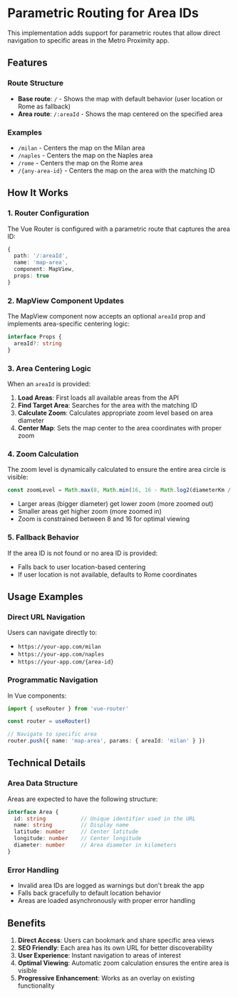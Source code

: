 # Parametric Routing for Area IDs

This implementation adds support for parametric routes that allow direct navigation to specific areas in the Metro Proximity app.

## Features

### Route Structure
- **Base route**: `/` - Shows the map with default behavior (user location or Rome as fallback)
- **Area route**: `/:areaId` - Shows the map centered on the specified area

### Examples
- `/milan` - Centers the map on the Milan area
- `/naples` - Centers the map on the Naples area  
- `/rome` - Centers the map on the Rome area
- `/{any-area-id}` - Centers the map on the area with the matching ID

## How It Works

### 1. Router Configuration
The Vue Router is configured with a parametric route that captures the area ID:

```typescript
{
  path: '/:areaId',
  name: 'map-area',
  component: MapView,
  props: true
}
```

### 2. MapView Component Updates
The MapView component now accepts an optional `areaId` prop and implements area-specific centering logic:

```typescript
interface Props {
  areaId?: string
}
```

### 3. Area Centering Logic
When an `areaId` is provided:

1. **Load Areas**: First loads all available areas from the API
2. **Find Target Area**: Searches for the area with the matching ID
3. **Calculate Zoom**: Calculates appropriate zoom level based on area diameter
4. **Center Map**: Sets the map center to the area coordinates with proper zoom

### 4. Zoom Calculation
The zoom level is dynamically calculated to ensure the entire area circle is visible:

```typescript
const zoomLevel = Math.max(8, Math.min(16, 16 - Math.log2(diameterKm / 5)))
```

- Larger areas (bigger diameter) get lower zoom (more zoomed out)
- Smaller areas get higher zoom (more zoomed in)
- Zoom is constrained between 8 and 16 for optimal viewing

### 5. Fallback Behavior
If the area ID is not found or no area ID is provided:
- Falls back to user location-based centering
- If user location is not available, defaults to Rome coordinates

## Usage Examples

### Direct URL Navigation
Users can navigate directly to:
- `https://your-app.com/milan`
- `https://your-app.com/naples`
- `https://your-app.com/{area-id}`

### Programmatic Navigation
In Vue components:
```typescript
import { useRouter } from 'vue-router'

const router = useRouter()

// Navigate to specific area
router.push({ name: 'map-area', params: { areaId: 'milan' } })
```

## Technical Details

### Area Data Structure
Areas are expected to have the following structure:
```typescript
interface Area {
  id: string           // Unique identifier used in the URL
  name: string         // Display name
  latitude: number     // Center latitude
  longitude: number    // Center longitude  
  diameter: number     // Area diameter in kilometers
}
```

### Error Handling
- Invalid area IDs are logged as warnings but don't break the app
- Falls back gracefully to default location behavior
- Areas are loaded asynchronously with proper error handling

## Benefits

1. **Direct Access**: Users can bookmark and share specific area views
2. **SEO Friendly**: Each area has its own URL for better discoverability
3. **User Experience**: Instant navigation to areas of interest
4. **Optimal Viewing**: Automatic zoom calculation ensures the entire area is visible
5. **Progressive Enhancement**: Works as an overlay on existing functionality
